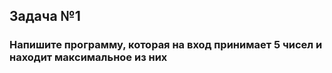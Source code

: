 ## Задача №1

### Напишите программу, которая на вход принимает 5 чисел и находит максимальное из них